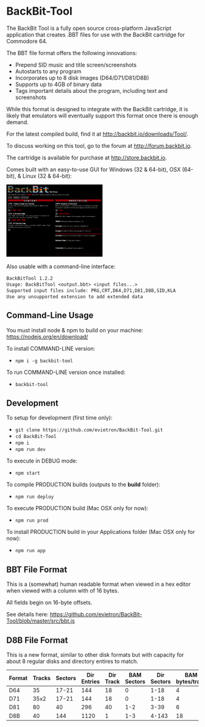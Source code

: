 # BackBit-Tool

The BackBit Tool is a fully open source cross-platform JavaScript application that creates .BBT files for use with the BackBit cartridge for Commodore 64.

The BBT file format offers the following innovations:
* Prepend SID music and title screen/screenshots
* Autostarts to any program
* Incorporates up to 8 disk images (D64/D71/D81/D8B)
* Supports up to 4GB of binary data
* Tags important details about the program, including text and screenshots

While this format is designed to integrate with the BackBit cartridge, it is likely that emulators will eventually support this format once there is enough demand.

For the latest compiled build, find it at http://backbit.io/downloads/Tool/.

To discuss working on this tool, go to the forum at http://forum.backbit.io.

The cartridge is available for purchase at http://store.backbit.io.

Comes built with an easy-to-use GUI for Windows (32 & 64-bit), OSX (64-bit), & Linux (32 & 64-bit):

<img src="screenshot.png" width="50%">

Also usable with a command-line interface:

```
BackBitTool 1.2.2
Usage: BackBitTool <output.bbt> <input files...>
Supported input files include: PRG,CRT,D64,D71,D81,D8B,SID,KLA
Use any unsupported extension to add extended data
```

## Command-Line Usage

You must install node & npm to build on your machine:
https://nodejs.org/en/download/

To install COMMAND-LINE version:
* `npm i -g backbit-tool`

To run COMMAND-LINE version once installed:
* `backbit-tool`

## Development

To setup for development (first time only):
* `git clone https://github.com/evietron/BackBit-Tool.git`
* `cd BackBit-Tool`
* `npm i`
* `npm run dev`

To execute in DEBUG mode:
* `npm start`

To compile PRODUCTION builds (outputs to the **build** folder):
* `npm run deploy`

To execute PRODUCTION build (Mac OSX only for now):
* `npm run prod`

To install PRODUCTION build in your Applications folder (Mac OSX only for now):
* `npm run app`

## BBT File Format

This is a (somewhat) human readable format when viewed in a hex editor when viewed with a column with of 16 bytes.

All fields begin on 16-byte offsets.

See details here:
https://github.com/evietron/BackBit-Tool/blob/master/src/bbt.js

## D8B File Format

This is a new format, similar to other disk formats but with capacity for about 8 regular disks and directory entires to match.

| Format | Tracks | Sectors | Dir Entries | Dir Track | BAM Sectors | Dir Sectors | BAM bytes/track | Blocks Avail | Capacity vs D64 |
| --- | --- | --- | --- | --- | --- | --- | --- | --- | --- |
| D64 | 35 | 17-21 | 144 | 18 | 0 | 1-18 | 4 | 664 | 1x |
| D71 | 35x2 | 17-21 | 144 | 18 | 0 | 1-18 | 4 | 1328 | 2x |
| D81 | 80 | 40 | 296 | 40 | 1-2 | 3-39 | 6 | 3160 | 4.8x |
| D8B | 40 | 144 | 1120 | 1 | 1-3 | 4-143 | 18 | 5616 | 8.5x |
